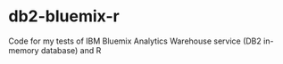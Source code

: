 db2-bluemix-r
=============

Code for my tests of IBM Bluemix Analytics Warehouse service (DB2 in-memory database) and R
